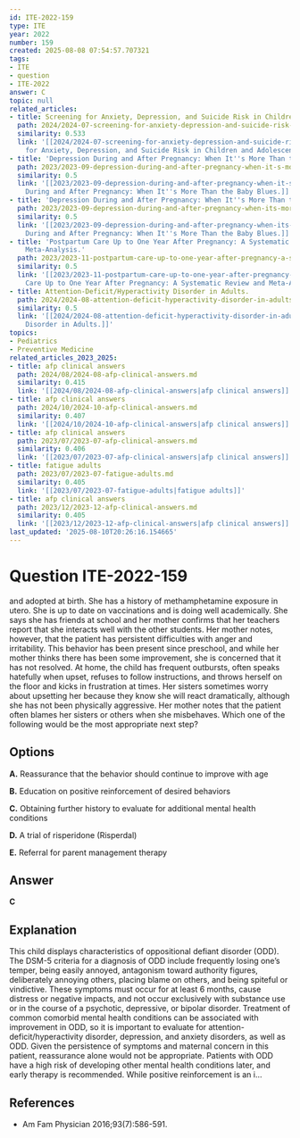 ```yaml
---
id: ITE-2022-159
type: ITE
year: 2022
number: 159
created: 2025-08-08 07:54:57.707321
tags:
- ITE
- question
- ITE-2022
answer: C
topic: null
related_articles:
- title: Screening for Anxiety, Depression, and Suicide Risk in Children and Adolescents.
  path: 2024/2024-07-screening-for-anxiety-depression-and-suicide-risk-in-childre.md
  similarity: 0.533
  link: '[[2024/2024-07-screening-for-anxiety-depression-and-suicide-risk-in-childre|Screening
    for Anxiety, Depression, and Suicide Risk in Children and Adolescents.]]'
- title: 'Depression During and After Pregnancy: When It''s More Than the Baby Blues.'
  path: 2023/2023-09-depression-during-and-after-pregnancy-when-it-s-more-than-th.md
  similarity: 0.5
  link: '[[2023/2023-09-depression-during-and-after-pregnancy-when-it-s-more-than-th|Depression
    During and After Pregnancy: When It''s More Than the Baby Blues.]]'
- title: 'Depression During and After Pregnancy: When It''s More Than the Baby Blues.'
  path: 2023/2023-09-depression-during-and-after-pregnancy-when-its-more-than-the.md
  similarity: 0.5
  link: '[[2023/2023-09-depression-during-and-after-pregnancy-when-its-more-than-the|Depression
    During and After Pregnancy: When It''s More Than the Baby Blues.]]'
- title: 'Postpartum Care Up to One Year After Pregnancy: A Systematic Review and
    Meta-Analysis.'
  path: 2023/2023-11-postpartum-care-up-to-one-year-after-pregnancy-a-systematic.md
  similarity: 0.5
  link: '[[2023/2023-11-postpartum-care-up-to-one-year-after-pregnancy-a-systematic|Postpartum
    Care Up to One Year After Pregnancy: A Systematic Review and Meta-Analysis.]]'
- title: Attention-Deficit/Hyperactivity Disorder in Adults.
  path: 2024/2024-08-attention-deficit-hyperactivity-disorder-in-adults.md
  similarity: 0.5
  link: '[[2024/2024-08-attention-deficit-hyperactivity-disorder-in-adults|Attention-Deficit/Hyperactivity
    Disorder in Adults.]]'
topics:
- Pediatrics
- Preventive Medicine
related_articles_2023_2025:
- title: afp clinical answers
  path: 2024/08/2024-08-afp-clinical-answers.md
  similarity: 0.415
  link: '[[2024/08/2024-08-afp-clinical-answers|afp clinical answers]]'
- title: afp clinical answers
  path: 2024/10/2024-10-afp-clinical-answers.md
  similarity: 0.407
  link: '[[2024/10/2024-10-afp-clinical-answers|afp clinical answers]]'
- title: afp clinical answers
  path: 2023/07/2023-07-afp-clinical-answers.md
  similarity: 0.406
  link: '[[2023/07/2023-07-afp-clinical-answers|afp clinical answers]]'
- title: fatigue adults
  path: 2023/07/2023-07-fatigue-adults.md
  similarity: 0.405
  link: '[[2023/07/2023-07-fatigue-adults|fatigue adults]]'
- title: afp clinical answers
  path: 2023/12/2023-12-afp-clinical-answers.md
  similarity: 0.405
  link: '[[2023/12/2023-12-afp-clinical-answers|afp clinical answers]]'
last_updated: '2025-08-10T20:26:16.154665'
---
```


# Question ITE-2022-159

and adopted at birth. She has a history of methamphetamine exposure in utero. She is up to date on vaccinations and is doing well academically. She says she has friends at school and her mother confirms that her teachers report that she interacts well with the other students. Her mother notes, however, that the patient has persistent difficulties with anger and irritability. This behavior has been present since preschool, and while her mother thinks there has been some improvement, she is concerned that it has not resolved. At home, the child has frequent outbursts, often speaks hatefully when upset, refuses to follow instructions, and throws herself on the floor and kicks in frustration at times. Her sisters sometimes worry about upsetting her because they know she will react dramatically, although she has not been physically aggressive. Her mother notes that the patient often blames her sisters or others when she misbehaves. Which one of the following would be the most appropriate next step?

## Options

**A.** Reassurance that the behavior should continue to improve with age

**B.** Education on positive reinforcement of desired behaviors

**C.** Obtaining further history to evaluate for additional mental health conditions

**D.** A trial of risperidone (Risperdal)

**E.** Referral for parent management therapy

## Answer

**C**

## Explanation

This child displays characteristics of oppositional defiant disorder (ODD). The DSM-5 criteria for a
diagnosis of ODD include frequently losing one’s temper, being easily annoyed, antagonism toward
authority figures, deliberately annoying others, placing blame on others, and being spiteful or vindictive.
These symptoms must occur for at least 6 months, cause distress or negative impacts, and not occur
exclusively with substance use or in the course of a psychotic, depressive, or bipolar disorder. Treatment
of common comorbid mental health conditions can be associated with improvement in ODD, so it is
important to evaluate for attention-deficit/hyperactivity disorder, depression, and anxiety disorders, as well
as ODD.
Given the persistence of symptoms and maternal concern in this patient, reassurance alone would not be
appropriate. Patients with ODD have a high risk of developing other mental health conditions later, and
early therapy is recommended. While positive reinforcement is an i...

## References

- Am Fam Physician
2016;93(7):586-591.
